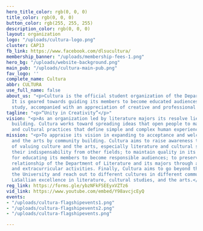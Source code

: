 ```yaml
---
hero_title_color: rgb(0, 0, 0)
title_color: rgb(0, 0, 0)
button_color: rgb(255, 255, 255)
description_color: rgb(0, 0, 0)
layout: organization
logo: "/uploads/cultura-logo.png"
cluster: CAP13
fb_link: https://www.facebook.com/dlsucultura/
membership_banner: "/uploads/membership-fees-1.png"
hero_bg: "/uploads/website-background.png"
main_pub: "/uploads/cultura-main-pub.png"
fav_logo: ''
complete_name: Cultura
abbr: CULTURA
use_full_name: false
about_us: "<p>Cultura is the official student organization of the Department of Literature.
  It is geared towards guiding its members to become educated audiences through academic
  study, accompanied with an appreciation of creative and professional works.</p>"
tagline: "<p>“Unity in Creativity”</p>"
vision: "<p>As an organization led by literature majors its resolve lies in community
  building. Cultura works toward spreading ideas that open people to many cultures
  and cultural practices that define simple and complex human experiences.</p>"
mission: "<p>To appraise its vision in expanding to acceptance and welcoming of culture
  and the arts by community building. Cultura aims to raise awareness that is conscious
  of valuing culture and the arts, especially literature and cultural studies and
  their indispensability from other fields; to maintain quality in its provisions
  for educating its members to become responsible audiences; to preserve the good
  relationship of the Department of Literature and its majors through academic assistance
  and extracurricular activities. Finally, Cultura aims to go beyond the borders of
  the University and reach out to different cultures in different communities, establishing
  LaSallian excellence in literature, cultural studies, and the arts.</p>"
reg_link: https://forms.gle/ybzNFkFSEEyxVZTz6
vid_link: https://www.youtube.com/embed/Y98avcjcEyQ
events:
- "/uploads/cultura-flagshipevents1.png"
- "/uploads/cultura-flagshipevents2.png"
- "/uploads/cultura-flagshipevents.png"

---
```

